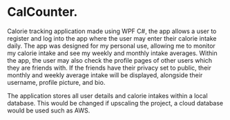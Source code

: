 # CalCounter.
Calorie tracking application made using WPF C#, the app allows a user to register and log into the app where the user may enter their calorie intake daily.
The app was designed for my personal use, allowing me to monitor my calorie intake and see my weekly and monthly intake averages.
Within the app, the user may also check the profile pages of other users which they are friends with. If the friends have their privacy set to public, their monthly and weekly average intake will be displayed,
alongside their username, profile picture, and bio.

The application stores all user details and calorie intakes within a local database. This would be changed if upscaling the project, a cloud database would be used such as AWS.
